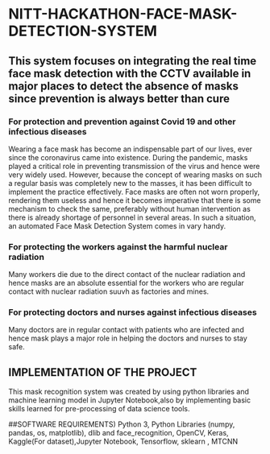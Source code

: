 # NITT-HACKATHON-FACE-MASK-DETECTION-SYSTEM


## This system focuses on integrating the real time face mask detection with the CCTV available in major places to detect the absence of masks since prevention is always better than cure

### For protection and prevention against Covid 19 and other infectious diseases
Wearing a face mask has become an indispensable part of our lives, ever since the coronavirus came 
into existence. During the pandemic, masks played a critical role in preventing transmission of the 
virus and hence were very widely used. However, because the concept of wearing masks on such a 
regular basis was completely new to the masses, it has been difficult to implement the practice 
effectively. Face masks are often not worn properly, rendering them useless and hence it becomes 
imperative that there is some mechanism to check the same, preferably without human intervention as 
there is already shortage of personnel in several areas. In such a situation, an automated Face Mask 
Detection System comes in vary handy.

### For protecting the workers against the harmful nuclear radiation
Many workers die due to the direct contact of the nuclear radiation and hence masks are an absolute essential for the workers who are regular contact with nuclear radiation suuvh as factories and mines.

### For protecting doctors and nurses against infectious diseases
Many doctors are in regular contact with patients who are infected and hence mask plays a major role in helping the doctors and nurses to stay safe.

## IMPLEMENTATION OF THE PROJECT

This mask recognition system was created by using python libraries and machine learning model in Jupyter Notebook,also by implementing basic skills learned for pre-processing of data science tools.

##SOFTWARE REQUIREMENTS)
Python 3, Python Libraries (numpy, pandas, os, matplotlib), dlib and face_recognition, OpenCV, Keras, Kaggle(For dataset),Jupyter Notebook, Tensorflow, sklearn , MTCNN
